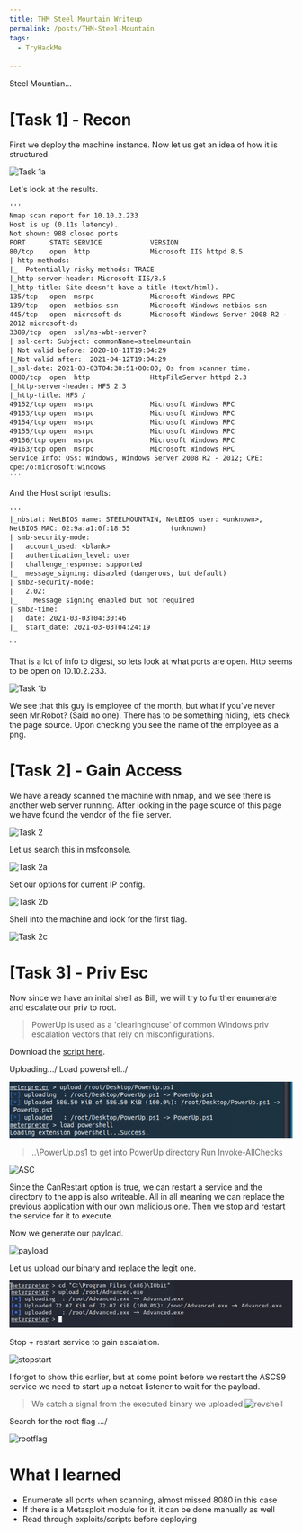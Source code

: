 ```yaml
---
title: THM Steel Mountain Writeup
permalink: /posts/THM-Steel-Mountain
tags:
  - TryHackMe

---  
```

Steel Mountian...

# [Task 1] - Recon

First we deploy the machine instance. Now let us get an idea of how it is structured.

![Task 1a](/images/THM/SteelMountain/initialnmap)

Let's look at the results.

    '''
    Nmap scan report for 10.10.2.233
    Host is up (0.11s latency).
    Not shown: 988 closed ports
    PORT      STATE SERVICE            VERSION
    80/tcp    open  http               Microsoft IIS httpd 8.5
    | http-methods: 
    |_  Potentially risky methods: TRACE
    |_http-server-header: Microsoft-IIS/8.5
    |_http-title: Site doesn't have a title (text/html).
    135/tcp   open  msrpc              Microsoft Windows RPC
    139/tcp   open  netbios-ssn        Microsoft Windows netbios-ssn
    445/tcp   open  microsoft-ds       Microsoft Windows Server 2008 R2 - 2012 microsoft-ds
    3389/tcp  open  ssl/ms-wbt-server?
    | ssl-cert: Subject: commonName=steelmountain
    | Not valid before: 2020-10-11T19:04:29
    |_Not valid after:  2021-04-12T19:04:29
    |_ssl-date: 2021-03-03T04:30:51+00:00; 0s from scanner time.
    8080/tcp  open  http               HttpFileServer httpd 2.3
    |_http-server-header: HFS 2.3
    |_http-title: HFS /
    49152/tcp open  msrpc              Microsoft Windows RPC
    49153/tcp open  msrpc              Microsoft Windows RPC
    49154/tcp open  msrpc              Microsoft Windows RPC
    49155/tcp open  msrpc              Microsoft Windows RPC
    49156/tcp open  msrpc              Microsoft Windows RPC
    49163/tcp open  msrpc              Microsoft Windows RPC
    Service Info: OSs: Windows, Windows Server 2008 R2 - 2012; CPE: cpe:/o:microsoft:windows
    '''    
    
And the Host script results: 

    '''
    |_nbstat: NetBIOS name: STEELMOUNTAIN, NetBIOS user: <unknown>, NetBIOS MAC: 02:9a:a1:0f:18:55          (unknown)
    | smb-security-mode: 
    |   account_used: <blank>
    |   authentication_level: user
    |   challenge_response: supported
    |_  message_signing: disabled (dangerous, but default)
    | smb2-security-mode: 
    |   2.02: 
    |_    Message signing enabled but not required
    | smb2-time: 
    |   date: 2021-03-03T04:30:46
    |_  start_date: 2021-03-03T04:24:19
   '''
   
That is a lot of info to digest, so lets look at what ports are open. Http seems to be open on 10.10.2.233.

![Task 1b](/images/THM/SteelMountain/webpage)

We see that this guy is employee of the month, but what if you've never seen Mr.Robot? (Said no one). 
There has to be something hiding, lets check the page source. Upon checking you see the name of the employee as a png.

# [Task 2] - Gain Access

We have already scanned the machine with nmap, and we see there is another web server running.
After looking in the page source of this page we have found the vendor of the file server.

![Task 2](/images/THM/SteelMountain/fileserver)

Let us search this in msfconsole.

![Task 2a](/images/THM/SteelMountain/searchrejetto)

Set our options for current IP config.

![Task 2b](/images/THM/SteelMountain/rejettooptions)

Shell into the machine and look for the first flag.

![Task 2c](/images/THM/SteelMountain/billflag)        

# [Task 3] - Priv Esc 

Now since we have an inital shell as Bill, we will try to further enumerate and escalate our priv to root.

> PowerUp is used as a 'clearinghouse' of common Windows priv escalation vectors that rely on misconfigurations.

Download the [script here](https://github.com/PowerShellMafia/PowerSploit/blob/master/Privesc/PowerUp.ps1).

Uploading.../
Load powershell../

![loadps](/images/THM/SteelMountain/loadps.png)

> ..\PowerUp.ps1 to get into PowerUp directory 
> Run Invoke-AllChecks

![ASC](/images/THM/SteelMountain/ASCS9)

Since the CanRestart option is true, we can restart a service and the directory to the app is also writeable. All in all meaning we can replace the previous application with our own malicious one. Then we stop and restart the service for it to execute. 

Now we generate our payload.

![payload](/images/THM/SteelMountain/payload)

Let us upload our binary and replace the legit one.

![upload](/images/THM/SteelMountain/upload.png)

Stop + restart service to gain escalation.

![stopstart](/images/THM/SteelMountain/stopstart)

I forgot to show this earlier, but at some point before we restart the ASCS9 service we need to start up a netcat listener to wait for the payload.
> We catch a signal from the executed binary we uploaded
![revshell](/images/THM/SteelMountain/revshell)

Search for the root flag .../

![rootflag](/images/THM/SteelMountain/rootflag)

# What I learned
* Enumerate all ports when scanning, almost missed 8080 in this case
* If there is a Metasploit module for it, it can be done manually as well
* Read through exploits/scripts before deploying

